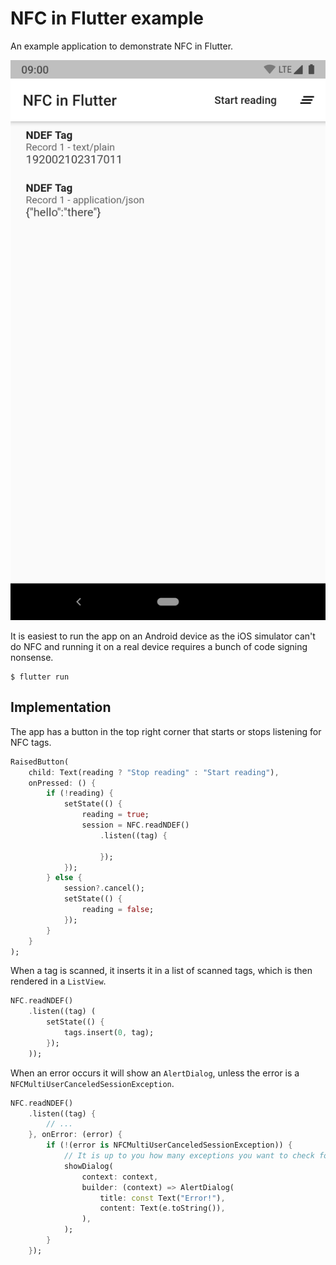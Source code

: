 # NFC in Flutter example

An example application to demonstrate NFC in Flutter.

![Screenshot of the example app](README-photo.png)

It is easiest to run the app on an Android device as the iOS simulator can't do NFC and running it on a real device requires a bunch of code signing nonsense.

```shell
$ flutter run
```

## Implementation

The app has a button in the top right corner that starts or stops listening for NFC tags.

```dart
RaisedButton(
    child: Text(reading ? "Stop reading" : "Start reading"),
    onPressed: () {
        if (!reading) {
            setState(() {
                reading = true;
                session = NFC.readNDEF()
                    .listen((tag) {

                    });
            });
        } else {
            session?.cancel();
            setState(() {
                reading = false;
            });
        }
    }
);
```

When a tag is scanned, it inserts it in a list of scanned tags, which is then rendered in a `ListView`.

```dart
NFC.readNDEF()
    .listen((tag) (
        setState(() {
            tags.insert(0, tag);
        });
    ));
```

When an error occurs it will show an `AlertDialog`, unless the error is a `NFCMultiUserCanceledSessionException`.

```dart
NFC.readNDEF()
    .listen((tag) {
        // ...
    }, onError: (error) {
        if (!(error is NFCMultiUserCanceledSessionException)) {
            // It is up to you how many exceptions you want to check for.
            showDialog(
                context: context,
                builder: (context) => AlertDialog(
                    title: const Text("Error!"),
                    content: Text(e.toString()),
                ),
            );
        }
    });
```